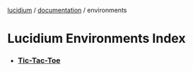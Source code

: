 [lucidium](https://github.com/theokoles7/lucidium) / [documentation](https://github.com/theokoles7/lucidium/blob/main/documentation/README.md) / environments

# Lucidium Environments Index

* ### [Tic-Tac-Toe](./tic_tac_toe/README.md)